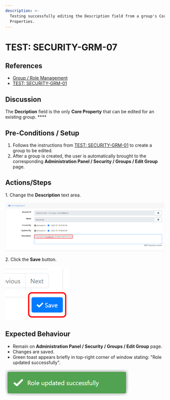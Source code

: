 ```yaml
---
description: >-
  Testing successfully editing the Description field from a group's Core
  Properties.
---
```


# TEST: SECURITY-GRM-07

## References

* [Group / Role Management](broken-reference)
* [TEST: SECURITY-GRM-01](test-security-grm-01-1.md)

## Discussion

The **Decription** field is the only **Core Property** that can be edited for an existing group. ****&#x20;

## Pre-Conditions / Setup

1. Follows the instructions from [TEST: SECURITY-GRM-01](test-security-grm-01-1.md) to create a group to be edited.
2. After a group is created, the user is automatically brought to the corresponding **Administration Panel / Security / Groups / Edit Group** page.

## Actions/Steps

1\. Change the **Description** text area.

![](<../../../../../../.gitbook/assets/image (344).png>)

2\. Click the **Save** button.

![](<../../../../../../.gitbook/assets/image (372).png>)

## Expected Behaviour

* Remain on **Administration Panel / Security / Groups / Edit Group** page.
* Changes are saved.
* Green toast appears briefly in top-right corner of window stating: "Role updated successfully".

![](<../../../../../../.gitbook/assets/image (378).png>)
